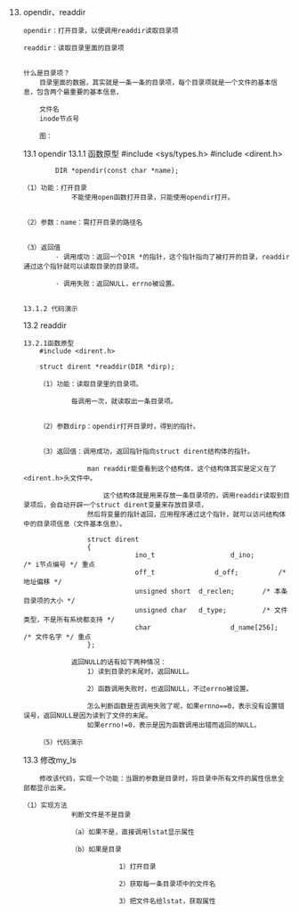 13. opendir、readdir
	
		opendir：打开目录，以便调用readdir读取目录项
		
		readdir：读取目录里面的目录项
		
		
		什么是目录项？
			目录里面的数据，其实就是一条一条的目录项，每个目录项就是一个文件的基本信息，包含两个最重要的基本信息，
			
			文件名
			inode节点号
			
			图：
				
			
			
	13.1 opendir
		13.1.1 函数原型
				#include <sys/types.h>
				#include <dirent.h>
				
				DIR *opendir(const char *name);

		（1）功能：打开目录
					不能使用open函数打开目录，只能使用opendir打开。
		
		
		（2）参数：name：需打开目录的路径名

				
		（3）返回值
				· 调用成功：返回一个DIR *的指针，这个指针指向了被打开的目录，readdir通过这个指针就可以读取目录的目录项。
					
				· 调用失败：返回NULL，errno被设置。
			
					
		13.1.2 代码演示
			
			
			
	13.2 readdir
	
		13.2.1函数原型
			#include <dirent.h>
			
			struct dirent *readdir(DIR *dirp);
			
			（1）功能：读取目录里的目录项。
			
					每调用一次，就读取出一条目录项。
						
						
			（2）参数dirp：opendir打开目录时，得到的指针。
						
						
			（3）返回值：调用成功，返回指针指向struct dirent结构体的指针。
			
						man readdir能查看到这个结构体，这个结构体其实是定义在了<dirent.h>头文件中。
						
							这个结构体就是用来存放一条目录项的，调用readdir读取到目录项后，会自动开辟一个struct dirent变量来存放目录项，
						然后将变量的指针返回，应用程序通过这个指针，就可以访问结构体中的目录项信息（文件基本信息）。
						
						struct dirent
						{
									ino_t  					d_ino;      	/* i节点编号 */ 重点
									off_t     			d_off;       	/* 地址偏移 */
									unsigned short 	d_reclen; 		/* 本条目录项的大小 */
									unsigned char  	d_type;   		/* 文件类型，不是所有系统都支持 */
									char  					d_name[256];  /* 文件名字 */ 重点
						};
			
					返回NULL的话有如下两种情况：
						1）读到目录的末尾时，返回NULL。
						
						2）函数调用失败时，也返回NULL，不过errno被设置。	
					
						怎么判断函数是否调用失败了呢，如果ernno==0，表示没有设置错误号，返回NULL是因为读到了文件的末尾。
						如果errno!=0，表示是因为函数调用出错而返回的NULL。
						
			（5）代码演示
	
	13.3 修改my_ls
			
			修改该代码，实现一个功能：当跟的参数是目录时，将目录中所有文件的属性信息全部都显示出来。
			
		（1）实现方法
					判断文件是不是目录
				
					（a）如果不是，直接调用lstat显示属性
					
					（b）如果是目录
					
								1）打开目录
								
								2）获取每一条目录项中的文件名
								
								3）把文件名给lstat，获取属性